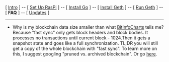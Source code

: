 [ [Intro](README.md) ] -- [ [Set Up RasPi](pi_setup.md) ] -- [ [Install Go](go_install.md) ] -- [ [Install Geth](geth_install.md) ] -- [ [Run Geth](geth_run.md) ] -- [ **FAQ** ] -- [ [Updates](raspi_updates.md) ]

-----
- Why is my blockchain data size smaller than what [BitInfoCharts](https://bitinfocharts.com/) tells me?
<br/>Because "fast sync" only gets block headers and block bodies. It processes no transactions until current block - 1024.Then it gets a snapshot state and goes like a full synchronization. TL;DR you will still get a copy of the whole blockchain with "fast sync". To learn more on this, I suggest googling "pruned vs. archived blockchain". Or go [here](https://github.com/ethereum/go-ethereum/pull/1889).
